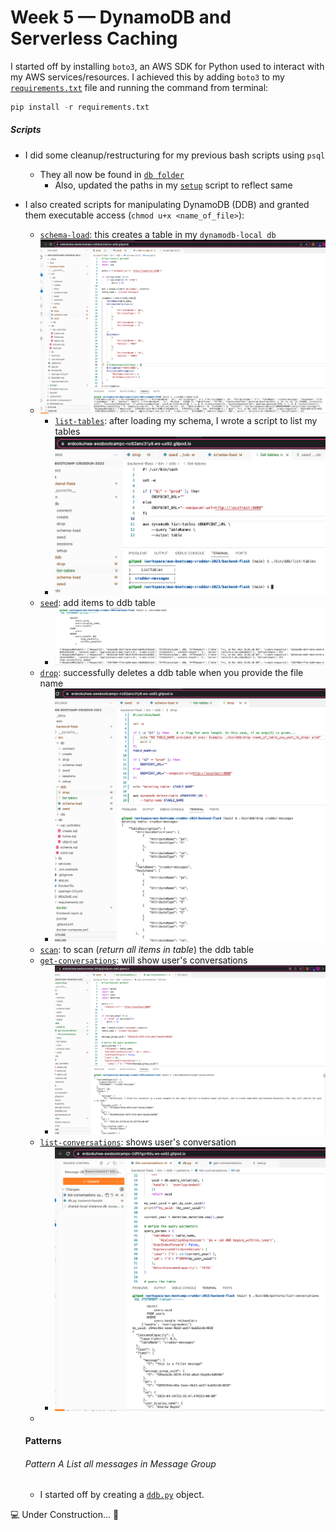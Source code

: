 # Week 5 — DynamoDB and Serverless Caching

I started off by installing `boto3`, an AWS SDK for Python used to interact with my AWS services/resources. I achieved this by adding `boto3` to my [`requirements.txt`](https://github.com/erdookuhwa/aws-bootcamp-cruddur-2023/blob/main/backend-flask/requirements.txt) file and running the command from terminal:
```py
pip install -r requirements.txt
```
##### Scripts
- I did some cleanup/restructuring for my previous bash scripts using `psql`
  - They all now be found in [`db folder`](https://github.com/erdookuhwa/aws-bootcamp-cruddur-2023/tree/main/backend-flask/bin/db)
    - Also, updated the paths in my [`setup`](https://github.com/erdookuhwa/aws-bootcamp-cruddur-2023/blob/main/backend-flask/bin/db/setup) script to reflect same
- I also created scripts for manipulating DynamoDB (DDB) and granted them executable access (`chmod u+x <name_of_file>`):
  - [`schema-load`](https://github.com/erdookuhwa/aws-bootcamp-cruddur-2023/blob/main/backend-flask/bin/ddb/schema-load): this creates a table in my `dynamodb-local db`
  - ![image](https://github.com/erdookuhwa/aws-bootcamp-cruddur-2023/blob/main/_docs/assets/week5_schemaCreateTableDDBLocal.png)
    - [`list-tables`](https://github.com/erdookuhwa/aws-bootcamp-cruddur-2023/blob/main/backend-flask/bin/ddb/list-tables): after loading my schema, I wrote a script to list my tables
    - ![image](https://github.com/erdookuhwa/aws-bootcamp-cruddur-2023/blob/main/_docs/assets/week5_listTables.png)
  - [`seed`](https://github.com/erdookuhwa/aws-bootcamp-cruddur-2023/blob/main/backend-flask/bin/ddb/seed): add items to ddb table
    - ![image](https://github.com/erdookuhwa/aws-bootcamp-cruddur-2023/blob/main/_docs/assets/week5_seedDDBTable.png)
  - [`drop`](https://github.com/erdookuhwa/aws-bootcamp-cruddur-2023/blob/main/backend-flask/bin/ddb/drop): successfully deletes a ddb table when you provide the file name
    - ![image](https://github.com/erdookuhwa/aws-bootcamp-cruddur-2023/blob/main/_docs/assets/week5_droppingDDBTable.png)
  - [`scan`](https://github.com/erdookuhwa/aws-bootcamp-cruddur-2023/blob/main/backend-flask/bin/ddb/scan): to scan (_return all items in table_) the ddb table
  - [`get-conversations`](https://github.com/erdookuhwa/aws-bootcamp-cruddur-2023/blob/main/backend-flask/bin/ddb/patterns/get-conversations): will show user's conversations
    - ![image](https://github.com/erdookuhwa/aws-bootcamp-cruddur-2023/blob/main/_docs/assets/week5_getConversations.png)
  - [`list-conversations`](https://github.com/erdookuhwa/aws-bootcamp-cruddur-2023/blob/main/backend-flask/bin/ddb/patterns/list-conversations): shows user's conversation
    - ![image](https://github.com/erdookuhwa/aws-bootcamp-cruddur-2023/blob/main/_docs/assets/week5_listConversations.png)
  - 

  #### Patterns
  ###### Pattern A _List all messages in Message Group_
  - I started off by creating a [`ddb.py`](https://github.com/erdookuhwa/aws-bootcamp-cruddur-2023/blob/main/backend-flask/lib/ddb.py) object.

















💻 Under Construction... 🚧
